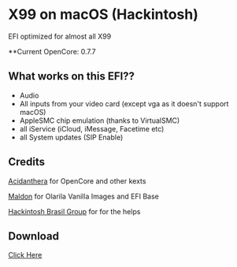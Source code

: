 # X99 on macOS (Hackintosh)
EFI optimized for almost all X99

**Current OpenCore: 0.7.7

## What works on this EFI??

- Audio
- All inputs from your video card (except vga as it doesn't support macOS)
- AppleSMC chip emulation (thanks to VirtualSMC)
- all iService (iCloud, iMessage, Facetime etc)
- all System updates (SIP Enable)


## Credits

[Acidanthera](https://github.com/acidanthera) for OpenCore and other kexts

[Maldon](Olarila.com) for Olarila Vanilla Images and EFI Base

[Hackintosh Brasil Group](https://t.me/hackintoshbr) for for the helps


## Download
 
 [Click Here](https://github.com/hibrunofilho/X99-EFI-OpenCore/releases) 
